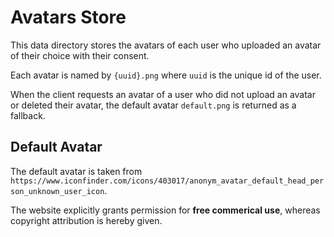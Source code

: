 # Avatars Store

This data directory stores the avatars of each user who uploaded an avatar of
their choice with their consent.

Each avatar is named by `{uuid}.png` where `uuid` is the unique id of the user.

When the client requests an avatar of a user who did not upload an avatar or
deleted their avatar, the default avatar `default.png` is returned as a
fallback.

## Default Avatar

The default avatar is taken from
`https://www.iconfinder.com/icons/403017/anonym_avatar_default_head_person_unknown_user_icon`.

The website explicitly grants permission for **free commerical use**, whereas
copyright attribution is hereby given.
